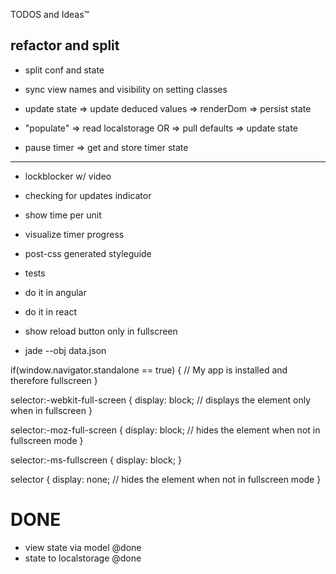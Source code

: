 TODOS and Ideas™

## refactor and split

- split conf and state

- sync view names and visibility on setting classes

- update state 
    => update deduced values
    => renderDom
    => persist state


- "populate"
    => read localstorage
    OR
    => pull defaults
        => update state

- pause timer
    => get and store timer state



---

- lockblocker w/ video

- checking for updates indicator
- show time per unit
- visualize timer progress


- post-css generated styleguide
- tests
- do it in angular
- do it in react


- show reload button only in fullscreen

- jade --obj data.json



if(window.navigator.standalone == true) {
  // My app is installed and therefore fullscreen
}

selector:-webkit-full-screen {
  display: block; // displays the element only when in fullscreen
}

selector:-moz-full-screen {
  display: block; // hides the element when not in fullscreen mode
}

selector:-ms-fullscreen {
  display: block;
}

selector {
  display: none; // hides the element when not in fullscreen mode
}



# DONE

- view state via model @done
- state to localstorage @done
